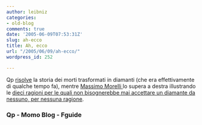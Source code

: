 ```yaml
---
author: leibniz
categories:
- old-blog
comments: true
date: '2005-06-09T07:53:31Z'
slug: ah-ecco
title: Ah, ecco
url: "/2005/06/09/ah-ecco/"
wordpress_id: 252

---
```

Qp [risolve](https://www.quattropassi.net/archives/2004/09/un_defunto_e_pe.html) la storia dei morti trasformati in diamanti (che era effettivamente di qualche tempo fa), mentre [Massimo Morelli ](https://blog.morellinet.com/categories/momoblog/2005/06/08.html#a1582)lo supera a destra illustrando le [dieci ragioni per le quali non bisognerebbe mai accettare un diamante da nessuno, per nessuna ragione](https://www.fguide.org/Bulletin/conflictdiamonds.htm).  



### Qp - Momo Blog - Fguide
